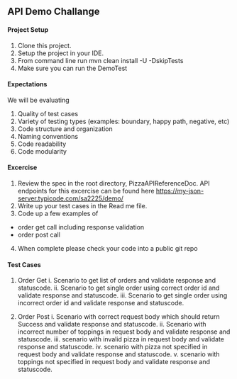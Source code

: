 ## API Demo Challange

#### Project Setup
1. Clone this project.
2. Setup the project in your IDE.
3. From command line run mvn clean install -U -DskipTests
5. Make sure you can run the DemoTest

#### Expectations
We will be evaluating
1. Quality of test cases
2. Variety  of testing types (examples: boundary, happy path, negative, etc)
3. Code structure and organization
4. Naming conventions
5. Code readability
6. Code modularity


#### Excercise
1. Review the spec in the root directory, PizzaAPIReferenceDoc.  API endpoints for this excercise can be found here
   https://my-json-server.typicode.com/sa2225/demo/
2. Write up your test cases in the Read me file. 
3. Code up a few examples of 
  - order get call including response validation
  - order post call
4. When complete please check your code into a public git repo

#### Test Cases

 1.  Order Get 
   i. Scenario to get list of orders and validate response and statuscode.
   ii. Scenario to get single order using correct order id and validate response and statuscode.
   iii. Scenario to get single order using incorrect order id and validate response and statuscode.
 
 2.  Order Post
   i. Scenario with correct request body which should return Success and validate response and statuscode.
   ii. Scenario with incorrect number of toppings in request body and validate response and statuscode.
   iii. scenario with invalid pizza in request body and validate response and statuscode.
   iv. scenario with pizza not specified in request body and validate response and statuscode.
   v. scenario with toppings not specified in request body and validate response and statuscode.
